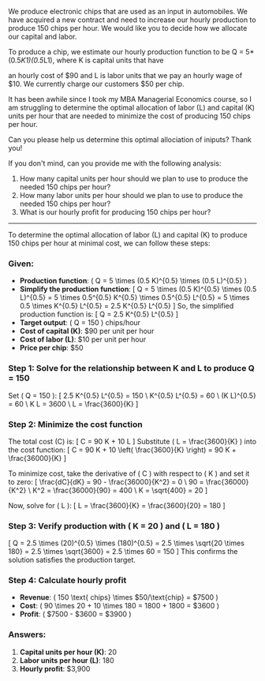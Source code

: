 We produce electronic chips that are used as an input in automobiles. We have acquired a new contract and need to increase our hourly production to produce 150 chips per hour. We would like you to decide how we allocate our capital and labor.

To produce a chip, we estimate our hourly production function to be Q = 5*(0.5*K1)(0.5*L1), where K is capital units that have

an hourly cost of $90 and L is labor units that we pay an hourly wage of $10. We currently charge our customers $50 per chip.

It has been awhile since I took my MBA Managerial Economics course, so I am struggling to determine the optimal allocation of labor (L) and capital (K) units per hour that are needed to minimize the cost of producing 150 chips per hour.

Can you please help us determine this optimal allociation of iniputs? Thank you!

If you don't mind, can you provide me with the following analysis:

1. ﻿﻿﻿How many capital units per hour should we plan to use to produce the needed 150 chips per hour?
2. ﻿﻿﻿How many labor units per hour should we plan to use to produce the needed 150 chips per hour?
3. ﻿﻿﻿What is our hourly profit for producing 150 chips per hour?


----

To determine the optimal allocation of labor (L) and capital (K) to produce 150 chips per hour at minimal cost, we can follow these steps:

### Given:
- **Production function**: \( Q = 5 \times (0.5 K)^{0.5} \times (0.5 L)^{0.5} \)
- **Simplify the production function**:
  \[
  Q = 5 \times (0.5 K)^{0.5} \times (0.5 L)^{0.5} = 5 \times 0.5^{0.5} K^{0.5} \times 0.5^{0.5} L^{0.5} = 5 \times 0.5 \times K^{0.5} L^{0.5} = 2.5 K^{0.5} L^{0.5}
  \]
  So, the simplified production function is:
  \[
  Q = 2.5 K^{0.5} L^{0.5}
  \]
- **Target output**: \( Q = 150 \) chips/hour
- **Cost of capital (K)**: $90 per unit per hour
- **Cost of labor (L)**: $10 per unit per hour
- **Price per chip**: $50

### Step 1: Solve for the relationship between K and L to produce Q = 150
Set \( Q = 150 \):
\[
2.5 K^{0.5} L^{0.5} = 150 \\
K^{0.5} L^{0.5} = 60 \\
(K L)^{0.5} = 60 \\
K L = 3600 \\
L = \frac{3600}{K}
\]

### Step 2: Minimize the cost function
The total cost (C) is:
\[
C = 90 K + 10 L
\]
Substitute \( L = \frac{3600}{K} \) into the cost function:
\[
C = 90 K + 10 \left( \frac{3600}{K} \right) = 90 K + \frac{36000}{K}
\]

To minimize cost, take the derivative of \( C \) with respect to \( K \) and set it to zero:
\[
\frac{dC}{dK} = 90 - \frac{36000}{K^2} = 0 \\
90 = \frac{36000}{K^2} \\
K^2 = \frac{36000}{90} = 400 \\
K = \sqrt{400} = 20
\]

Now, solve for \( L \):
\[
L = \frac{3600}{K} = \frac{3600}{20} = 180
\]

### Step 3: Verify production with \( K = 20 \) and \( L = 180 \)
\[
Q = 2.5 \times (20)^{0.5} \times (180)^{0.5} = 2.5 \times \sqrt{20 \times 180} = 2.5 \times \sqrt{3600} = 2.5 \times 60 = 150
\]
This confirms the solution satisfies the production target.

### Step 4: Calculate hourly profit
- **Revenue**: \( 150 \text{ chips} \times \$50/\text{chip} = \$7500 \)
- **Cost**: \( 90 \times 20 + 10 \times 180 = 1800 + 1800 = \$3600 \)
- **Profit**: \( \$7500 - \$3600 = \$3900 \)

### Answers:
1. **Capital units per hour (K)**: 20
2. **Labor units per hour (L)**: 180
3. **Hourly profit**: \$3,900